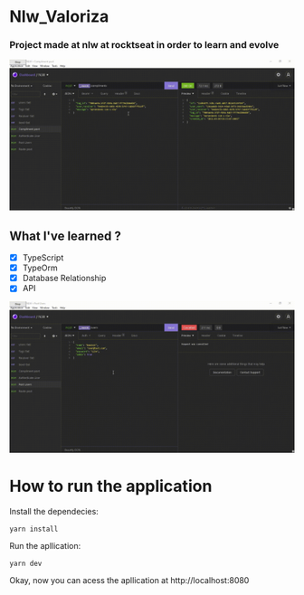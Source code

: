 ﻿# Nlw_Valoriza

### Project made at nlw at rocktseat in order to learn and evolve

![demonstration](https://github.com/Rhuan-Rodrigues1/Nlw_Valoriza/blob/main/gif%20git/demonst.gif)

## What I've learned ?

- [X] TypeScript
- [X] TypeOrm
- [X] Database Relationship
- [X] API

![newUser](https://github.com/Rhuan-Rodrigues1/Nlw_Valoriza/blob/main/gif%20git/newUser.gif)

# How to run the application
   Install the dependecies:
   
    yarn install
    
  Run the apllication:
  
    yarn dev
          
  Okay, now you can acess the apllication at http://localhost:8080
